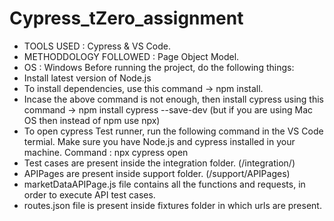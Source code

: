 # Cypress_tZero_assignment


* TOOLS USED : Cypress & VS Code.
* METHODDOLOGY FOLLOWED : Page Object Model.
* OS : Windows
Before running the project, do the following things:
* Install latest version of Node.js
* To install dependencies, use this command -> npm install.
* Incase the above command is not enough, then install cypress using this command -> npm install cypress --save-dev (but if you are using Mac OS then instead of npm use npx)
* To open cypress Test runner, run the following command in the VS Code termial. Make sure you have Node.js and cypress installed in your machine. Command : npx cypress open
* Test cases are present inside the integration folder. (/integration/)
* APIPages are present inside support folder. (/support/APIPages)
* marketDataAPIPage.js file contains all the functions and requests, in order to execute API test cases.
* routes.json file is present inside fixtures folder in which urls are present.



